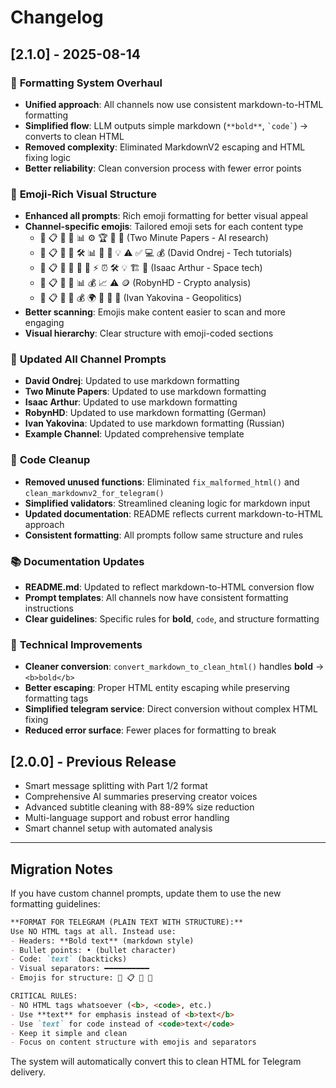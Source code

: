 # Changelog

## [2.1.0] - 2025-08-14

### 🎯 **Formatting System Overhaul**
- **Unified approach**: All channels now use consistent markdown-to-HTML formatting
- **Simplified flow**: LLM outputs simple markdown (`**bold**`, `` `code` ``) → converts to clean HTML
- **Removed complexity**: Eliminated MarkdownV2 escaping and HTML fixing logic
- **Better reliability**: Clean conversion process with fewer error points

### 🎨 **Emoji-Rich Visual Structure**
- **Enhanced all prompts**: Rich emoji formatting for better visual appeal
- **Channel-specific emojis**: Tailored emoji sets for each content type
  - 🎯 📋 🔸 🔢 📊 ⚙️ 🏆 🤖 📄 (Two Minute Papers - AI research)
  - 🎯 📋 🔸 🔢 🛠️ 📊 🔄 💼 💡 ⚠️ ✅ 💻 💰 (David Ondrej - Tech tutorials)
  - 🎯 📋 🔸 🔢 🚀 📏 ⚡ ⏰ 🛠️ 💡 🏗️ 🌌 (Isaac Arthur - Space tech)
  - 🎯 📋 🔸 🔢 📊 💰 📈 ⚠️ 🪙 (RobynHD - Crypto analysis)
  - 🎯 📋 🔸 🔢 💰 🌍 📅 👤 📄 (Ivan Yakovina - Geopolitics)
- **Better scanning**: Emojis make content easier to scan and more engaging
- **Visual hierarchy**: Clear structure with emoji-coded sections

### 📝 **Updated All Channel Prompts**
- **David Ondrej**: Updated to use markdown formatting
- **Two Minute Papers**: Updated to use markdown formatting  
- **Isaac Arthur**: Updated to use markdown formatting
- **RobynHD**: Updated to use markdown formatting (German)
- **Ivan Yakovina**: Updated to use markdown formatting (Russian)
- **Example Channel**: Updated comprehensive template

### 🧹 **Code Cleanup**
- **Removed unused functions**: Eliminated `fix_malformed_html()` and `clean_markdownv2_for_telegram()`
- **Simplified validators**: Streamlined cleaning logic for markdown input
- **Updated documentation**: README reflects current markdown-to-HTML approach
- **Consistent formatting**: All prompts follow same structure and rules

### 📚 **Documentation Updates**
- **README.md**: Updated to reflect markdown-to-HTML conversion flow
- **Prompt templates**: All channels now have consistent formatting instructions
- **Clear guidelines**: Specific rules for **bold**, `code`, and structure formatting

### 🔧 **Technical Improvements**
- **Cleaner conversion**: `convert_markdown_to_clean_html()` handles **bold** → `<b>bold</b>`
- **Better escaping**: Proper HTML entity escaping while preserving formatting tags
- **Simplified telegram service**: Direct conversion without complex HTML fixing
- **Reduced error surface**: Fewer places for formatting to break

## [2.0.0] - Previous Release
- Smart message splitting with Part 1/2 format
- Comprehensive AI summaries preserving creator voices
- Advanced subtitle cleaning with 88-89% size reduction
- Multi-language support and robust error handling
- Smart channel setup with automated analysis

---

## Migration Notes

If you have custom channel prompts, update them to use the new formatting guidelines:

```markdown
**FORMAT FOR TELEGRAM (PLAIN TEXT WITH STRUCTURE):**
Use NO HTML tags at all. Instead use:
- Headers: **Bold text** (markdown style)
- Bullet points: • (bullet character)
- Code: `text` (backticks)
- Visual separators: ━━━━━━━━━━
- Emojis for structure: 🎯 📋 🔸 🔢

CRITICAL RULES:
- NO HTML tags whatsoever (<b>, <code>, etc.)
- Use **text** for emphasis instead of <b>text</b>
- Use `text` for code instead of <code>text</code>
- Keep it simple and clean
- Focus on content structure with emojis and separators
```

The system will automatically convert this to clean HTML for Telegram delivery.